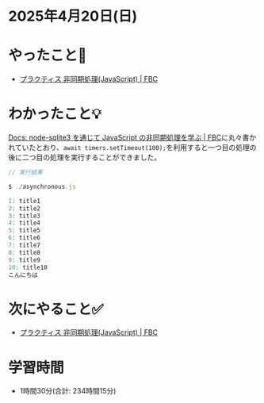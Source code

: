# 2025年4月20日(日)

# やったこと📝

- [プラクティス 非同期処理\(JavaScript\) \| FBC](https://bootcamp.fjord.jp/practices/204)

# わかったこと💡

[Docs: node\-sqlite3 を通じて JavaScript の非同期処理を学ぶ \| FBC](https://bootcamp.fjord.jp/pages/511#%E6%B3%A8%E6%84%8F%E7%82%B9-1)に丸々書かれていたとおり、`await timers.setTimeout(100);`を利用すると一つ目の処理の後に二つ目の処理を実行することができました。

```javascript
// 実行結果

$ ./asynchronous.js

1: title1
2: title2
3: title3
4: title4
5: title5
6: title6
7: title7
8: title8
9: title9
10: title10
こんにちは
```

# 次にやること✅

- [プラクティス 非同期処理\(JavaScript\) \| FBC](https://bootcamp.fjord.jp/practices/204)

# 学習時間

- 1時間30分(合計: 234時間15分)

